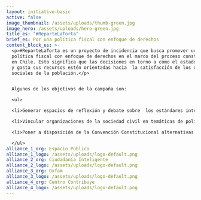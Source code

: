 ```yaml
---
layout: initiative-basic
active: false
image_thumbnail: /assets/uploads/thumb-green.jpg
image_hero: /assets/uploads/hero-green.jpg
title_es: "#ReparteLaTorta"
brief_es: Por una política fiscal con enfoque de derechos
content_block_es: >-
  <p>#ReparteLaTorta es un proyecto de incidencia que busca promover una
  política fiscal con enfoque de derechos en el marco del proceso constituyente
  en Chile. Esto significa que las decisiones en torno a cómo el estado recauda
  y gasta sus recursos estén orientadas hacia  la satisfacción de los derechos
  sociales de la población.</p>


  Algunos de los objetivos de la campaña son:

  <ul>

  <li>Generar espacios de reflexión y debate sobre  los estándares internacionales y mejores prácticas comparadas en materia de principios constitucionales para una política fiscal con enfoque de derechos.</li>

  <li>Vincular organizaciones de la sociedad civil en temáticas de política fiscal y derechos sociales</li>

  <li>Poner a disposición de la Convención Constitucional alternativas normativas para la consagración de principios e instituciones que garanticen una política fiscal con enfoque de derechos.</li>

  </ul>
alliance_1_org: Espacio Público
alliance_1_logo: /assets/uploads/logo-default.png
alliance_2_org: Ciudadanía Inteligente
alliance_2_logo: /assets/uploads/logo-default.png
alliance_3_org: Oxfam
alliance_3_logo: /assets/uploads/logo-default.png
alliance_4_org: Centro Contribuye
alliance_4_logo: /assets/uploads/logo-default.png
---
```

